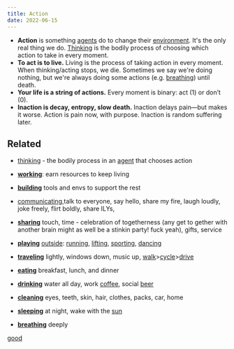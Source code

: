 ```yaml
---
title: Action
date: 2022-06-15
---
```

- **Action** is something [agents](/agent) do to change their [environment](/environment). It's the only real thing we do. [Thinking](/thinking) is the bodily process of choosing which action to take in every moment.
- **To act is to live.** Living is the process of taking action in every moment. When thinking/acting stops, we die. Sometimes we say we're doing nothing, but we're always doing some actions (e.g. [breathing](/breathing)) until death.
- **Your life is a string of actions.** Every moment is binary: act (1) or don’t (0). 
- **Inaction is decay, entropy, slow death.** Inaction delays pain—but makes it worse. Action is pain now, with purpose. Inaction is random suffering later.

## Related
- [thinking](/thinking) - the bodily process in an [agent](/agent) that chooses action
- **[working](/working)**: earn resources to keep living
- **[building](building.md)** tools and envs to support the rest

- [communicating](/communicating),talk to everyone, say hello, share my fire, laugh loudly, joke freely, flirt boldly, share ILYs, 
- **[sharing](/sharing)** touch, time - celebration of togetherness (any get to gether with another brain might as well be a stinkin party! fuck yeah), gifts, service
- **[playing](/playing)** [outside](/nature): [running](/running), [lifting](/lifting), [sporting](/sporting), [dancing](/dancing)
- **[traveling](/traveling)** lightly, windows down, music up, [walk](/walking)>[cycle](/cycling)>[drive](/driving)
- **[eating](/eating)** breakfast, lunch, and dinner
- **[drinking](/drinking)** water all day, work [coffee](/coffee), social [beer](/beer)
- **[cleaning](/cleaning)** eyes, teeth, skin, hair, clothes, packs, car, home
- **[sleeping](/sleeping)** at night, wake with the [sun](/sunbathing)
- **[breathing](/breathing)** deeply

[good](/good)